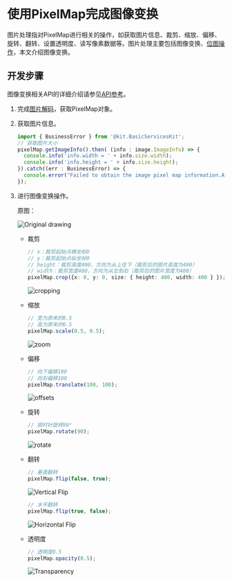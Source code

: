 # 使用PixelMap完成图像变换

图片处理指对PixelMap进行相关的操作，如获取图片信息、裁剪、缩放、偏移、旋转、翻转、设置透明度、读写像素数据等。图片处理主要包括图像变换、[位图操作](image-pixelmap-operation.md)，本文介绍图像变换。

## 开发步骤

图像变换相关API的详细介绍请参见[API参考](../../reference/apis-image-kit/js-apis-image.md#pixelmap7)。

1. 完成[图片解码](image-decoding.md)，获取PixelMap对象。

2. 获取图片信息。

   ```ts
   import { BusinessError } from '@kit.BasicServicesKit';
   // 获取图片大小
   pixelMap.getImageInfo().then( (info : image.ImageInfo) => {
     console.info('info.width = ' + info.size.width);
     console.info('info.height = ' + info.size.height);
   }).catch((err : BusinessError) => {
     console.error("Failed to obtain the image pixel map information.And the error is: " + err);
   });
   ```

3. 进行图像变换操作。

   原图：

     ![Original drawing](figures/original-drawing.jpeg)

   - 裁剪

     ```ts
     // x：裁剪起始点横坐标0
     // y：裁剪起始点纵坐标0
     // height：裁剪高度400，方向为从上往下（裁剪后的图片高度为400）
     // width：裁剪宽度400，方向为从左到右（裁剪后的图片宽度为400）
     pixelMap.crop({x: 0, y: 0, size: { height: 400, width: 400 } });
     ```

     ![cropping](figures/cropping.jpeg)

   - 缩放

     ```ts
     // 宽为原来的0.5
     // 高为原来的0.5
     pixelMap.scale(0.5, 0.5);
     ```

     ![zoom](figures/zoom.jpeg)

   - 偏移

     ```ts
     // 向下偏移100
     // 向右偏移100
     pixelMap.translate(100, 100);
     ```

     ![offsets](figures/offsets.jpeg)

   - 旋转

     ```ts
     // 顺时针旋转90°
     pixelMap.rotate(90);
     ```

     ![rotate](figures/rotate.jpeg)

   - 翻转

     ```ts
     // 垂直翻转
     pixelMap.flip(false, true);
     ```

     ![Vertical Flip](figures/vertical-flip.jpeg)

     ```ts
     // 水平翻转 
     pixelMap.flip(true, false);
     ```

     ![Horizontal Flip](figures/horizontal-flip.jpeg)

   - 透明度

     ```ts
     // 透明度0.5 
     pixelMap.opacity(0.5);
     ```

     ![Transparency](figures/transparency.png)
